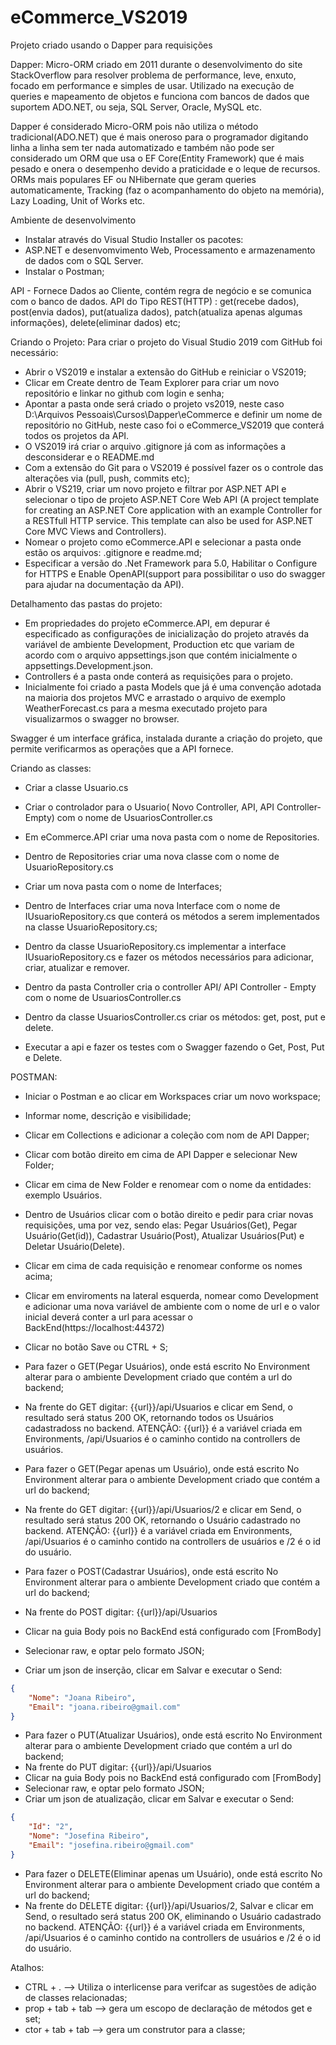 # eCommerce_VS2019
Projeto criado usando o Dapper para requisições

Dapper: Micro-ORM criado em 2011 durante o desenvolvimento do site StackOverflow para resolver problema de performance, leve, enxuto, focado em performance e simples de usar.
Utilizado na execução de queries e mapeamento de objetos e funciona com bancos de dados que suportem ADO.NET, ou seja, SQL Server, Oracle, MySQL etc.

Dapper é considerado Micro-ORM pois não utiliza o método tradicional(ADO.NET) que é mais oneroso para o programador digitando linha a linha sem ter nada automatizado e também não pode ser considerado um ORM que usa o EF Core(Entity Framework) que é mais pesado e onera o desempenho devido a praticidade e o leque de recursos.
ORMs mais populares EF ou NHibernate que geram queries automaticamente, Tracking (faz o acompanhamento do objeto na memória), Lazy Loading, Unit of Works etc.


Ambiente de desenvolvimento
- Instalar através do Visual Studio Installer os pacotes:
- ASP.NET e desenvomvimento Web, Processamento e armazenamento de dados com o SQL Server.
- Instalar o Postman;

API - Fornece Dados ao Cliente, contém regra de negócio e se comunica com o banco de dados.
API do Tipo REST(HTTP) : get(recebe dados), post(envia dados), put(atualiza dados), patch(atualiza apenas algumas informações), delete(eliminar dados) etc;

Criando o Projeto:
Para criar o projeto do Visual Studio 2019 com GitHub foi necessário:
- Abrir o VS2019 e instalar a extensão do GitHub e reiniciar o VS2019;
- Clicar em Create dentro de Team Explorer para criar um novo repositório e linkar no github com login e senha;
- Apontar a pasta onde será criado o projeto vs2019, neste caso D:\Arquivos Pessoais\Cursos\Dapper\eCommerce e definir um nome de repositório no GitHub, neste caso foi o eCommerce_VS2019 que conterá todos os projetos da API.
- O VS2019 irá criar o arquivo .gitignore já com as informações a desconsiderar e o README.md
- Com a extensão do Git para o VS2019 é possível fazer os o controle das alterações via (pull, push, commits etc);
- Abrir o VS219, criar um novo projeto e filtrar por ASP.NET API e selecionar o tipo de projeto ASP.NET Core Web API (A project template for creating an ASP.NET Core application with an example Controller for a RESTfull HTTP service. This template can also be used for ASP.NET Core MVC Views and Controllers).
- Nomear o projeto como eCommerce.API e selecionar a pasta onde estão os arquivos: .gitignore e readme.md;
- Especificar a versão do .Net Framework para 5.0, Habilitar o Configure for HTTPS e Enable OpenAPI(support para possibilitar o uso do swagger para ajudar na documentação da API).

Detalhamento das pastas do projeto:
- Em propriedades do projeto eCommerce.API, em depurar é especificado as configurações de inicialização do projeto através da variável de ambiente Development, Production etc que variam de acordo com o arquivo appsettings.json que contém inicialmente o appsettings.Development.json.
- Controllers é a pasta onde conterá as requisições para o projeto.
- Inicialmente foi criado a pasta Models que já é uma convenção adotada na maioria dos projetos MVC e arrastado o arquivo de exemplo WeatherForecast.cs para a mesma executado projeto para visualizarmos o swagger no browser.

Swagger é um interface gráfica, instalada durante a criação do projeto, que permite verificarmos as operações que a API fornece.

Criando as classes:
- Criar a classe Usuario.cs
- Criar o controlador para o Usuario( Novo Controller, API, API Controller-Empty) com o nome de UsuariosController.cs
- Em eCommerce.API criar uma nova pasta com o nome de Repositories.
- Dentro de Repositories criar uma nova classe com o nome de UsuarioRepository.cs
- Criar um nova pasta com o nome de Interfaces;
- Dentro de Interfaces criar uma nova Interface com o nome de IUsuarioRepository.cs que conterá os métodos a serem implementados na classe UsuarioRepository.cs;
- Dentro da classe UsuarioRepository.cs implementar a interface IUsuarioRepository.cs  e fazer os métodos necessários para adicionar, criar, atualizar e remover.
- Dentro da pasta Controller cria o controller API/ API Controller - Empty com o nome de UsuariosController.cs
- Dentro da classe UsuariosController.cs criar os métodos: get, post, put e delete.

- Executar a api e fazer os testes com o Swagger fazendo o Get, Post, Put e Delete.

POSTMAN:
- Iniciar o Postman e ao clicar em Workspaces criar um novo workspace;
- Informar nome, descrição e visibilidade;
- Clicar em Collections e adicionar a coleção com nom de API Dapper;
- Clicar com botão direito em cima de API Dapper e selecionar New Folder;
- Clicar em cima de New Folder e renomear com o nome da entidades: exemplo Usuários.
- Dentro de Usuários clicar com o botão direito e pedir para criar novas requisições, uma por vez, sendo elas: Pegar Usuários(Get), Pegar Usuário(Get(id)), Cadastrar Usuário(Post), Atualizar Usuários(Put) e Deletar Usuário(Delete).
- Clicar em cima de cada requisição e renomear conforme os nomes acima;
- Clicar em enviroments na lateral esquerda, nomear como Development e adicionar uma nova variável de ambiente com o nome de url e o valor inicial deverá conter a url para acessar o BackEnd(https://localhost:44372)
- Clicar no botão Save ou CTRL + S;

- Para fazer o GET(Pegar Usuários), onde está escrito No Environment alterar para o ambiente Development criado que contém a url do backend;
- Na frente do GET digitar: {{url}}/api/Usuarios e clicar em Send, o resultado será status 200 OK, retornando todos os Usuários cadastradoss no backend. 
ATENÇÃO: {{url}} é a variável criada em Environments, /api/Usuarios é o caminho contido na controllers de usuários.


- Para fazer o GET(Pegar apenas um Usuário), onde está escrito No Environment alterar para o ambiente Development criado que contém a url do backend;
- Na frente do GET digitar: {{url}}/api/Usuarios/2 e clicar em Send, o resultado será status 200 OK, retornando o Usuário cadastrado no backend. 
ATENÇÃO: {{url}} é a variável criada em Environments, /api/Usuarios é o caminho contido na controllers de usuários e /2 é o id do usuário.

- Para fazer o POST(Cadastrar Usuários), onde está escrito No Environment alterar para o ambiente Development criado que contém a url do backend;
- Na frente do POST digitar: {{url}}/api/Usuarios
- Clicar na guia Body pois no BackEnd está configurado com [FromBody]
- Selecionar raw,  e optar pelo formato JSON;
- Criar um json de inserção, clicar em Salvar e executar o Send:
```json
{
    "Nome": "Joana Ribeiro",
    "Email": "joana.ribeiro@gmail.com"
}
```

- Para fazer o PUT(Atualizar Usuários), onde está escrito No Environment alterar para o ambiente Development criado que contém a url do backend;
- Na frente do PUT digitar: {{url}}/api/Usuarios
- Clicar na guia Body pois no BackEnd está configurado com [FromBody]
- Selecionar raw,  e optar pelo formato JSON;
- Criar um json de atualização, clicar em Salvar e executar o Send:
```json
{
    "Id": "2",    	
    "Nome": "Josefina Ribeiro",
    "Email": "josefina.ribeiro@gmail.com"
}
```

- Para fazer o DELETE(Eliminar apenas um Usuário), onde está escrito No Environment alterar para o ambiente Development criado que contém a url do backend;
- Na frente do DELETE digitar: {{url}}/api/Usuarios/2, Salvar e clicar em Send, o resultado será status 200 OK, eliminando o Usuário cadastrado no backend. 
ATENÇÃO: {{url}} é a variável criada em Environments, /api/Usuarios é o caminho contido na controllers de usuários e /2 é o id do usuário.


 

Atalhos:
- CTRL + . --> Utiliza o interlicense para verifcar as sugestões de adição de classes relacionadas;
- prop + tab + tab --> gera um escopo de declaração de métodos get e set;
- ctor + tab + tab --> gera um construtor para a classe;